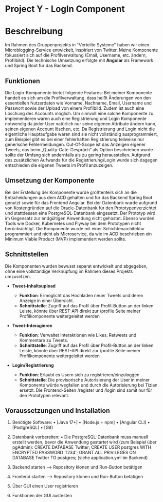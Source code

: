 Project Y - LogIn Component
=======
# Beschreibung
Im Rahmen des Gruppenprojekts in "Verteilte Systeme" haben wir einen Microblogging-Service entwickelt, inspiriert von Twitter. Meine Komponente fokussiert sich auf die Profilverwaltung (Email, Username, etc. ändern, Profilbild). Die technische Umsetzung erfolgte mit **Angular** als Framework und Spring Boot für das Backend.
## Funktionen
Die Login-Komponente bietet folgende Features:
Bei meiner Komponente handelt es sich um die Profilverwaltung, dass heißt Änderungen von den essentiellen Nutzerdaten wie Vorname, Nachname, Email, Username und Passwort sowie der Upload von einem Profilbild. Zudem ist auch eine Löschung des Accounts möglich. Um sinnvoll eine solche Komponente zu implementieren waren auch eine Registrierung und Login Komponente notwendig da jeder User natürlich nur seine eigenen Attribute ändern kann, seinen eigenen Account löschen, etc. Da Registrierung und Login nicht die eigentliche Hauptaufgabe waren sind sie nicht vollständig ausprogrammiert, zum Beispiel gibt es bei einer fehlerhaften Registrierung teilweise nur generische Fehlermeldungen.
Out-Of-Scope ist das Anzeigen eigener Tweets, das beim „Quality-Gate-Gespräch“ als Option beschrieben wurde sollte der Umfang sich andernfalls als zu gering herausstellen. Aufgrund des zusätzlichen Aufwands für die Registrierung/Login wurde sich dagegen entschieden die eigenen Tweets im Profil anzuzeigen.
## Umsetzung der Komponente
Bei der Erstellung der Komponente wurde größtenteils sich an die Entscheidungen aus dem ACD gehalten und für das Backend Spring Boot genutzt sowie für das Frontend Angular. Bei der Datenbank wurde aufgrund von Kostengründen auf die Oracle-Datenbank für den Prototypenverzichtet und stattdessen eine PostgreSQL-Datenbank eingesetzt. Der Prototyp wird im Gegensatz zur endgültigen Anwendung nicht gehostet. Ebenso wurden Tools wie Docker, Kubernetes und Flyway bei dem Prototypen nicht berücksichtigt.
Die Komponente wurde mit einer Schichtenarchitektur programmiert und nicht als Microservice, da wie im ACD beschrieben ein Minimum Viable Product (MVP) implementiert werden sollte.


## Schnittstellen
Die Komponenten wurden bewusst separat entwickelt und abgegeben, ohne eine vollständige Verknüpfung im Rahmen dieses Projekts umzusetzen. 
- **Tweet-Inhaltsupload**
  - **Funktion**: Ermöglicht das Hochladen neuer Tweets und deren Anzeige in einer Übersicht.
  - **Schnittstelle**: Zugriff auf das Profil über Profil-Button an der linken Leiste, könnte über REST-API direkt zur /profile Seite meiner Profilkomponente weitergeleitet werden

- **Tweet-Interagieren**
  - **Funktion**: Verwaltet Interaktionen wie Likes, Retweets und Kommentare zu Tweets.
  - **Schnittstelle**: Zugriff auf das Profil über Profil-Button an der linken Leiste, könnte über REST-API direkt zur /profile Seite meiner Profilkomponente weitergeleitet werden

- **Login/Registrierung**
  - **Funktion**: Erlaubt es Usern sich zu registrieren/einzuloggen
  - **Schnittstelle**: Die provisorische Autorisierung der User in meiner Komponente würde wegfallen und durch die Autorisierung bei Tizian ersetzt. Die Frontend-Seiten /register und /login sind somit nur für den Prototypen relevant.

## Voraussetzungen und Installation
1.	Benötigte Software:
•	[Java 17+]
•	[Node.js + npm] 
•	[Angular CLI]
•	[PostgreSQL]
•	[Git]

2.	Datenbank vorbereiten:
•	Die PostgreSQL-Datenbank muss manuell erstellt werden, bevor die Anwendung gestartet wird (zum Beispiel über pgAdmin): 
CREATE DATABASE Twitter;
CREATE USER postgres WITH ENCRYPTED PASSWORD '1234';
GRANT ALL PRIVILEGES ON DATABASE Twitter TO postgres;
(siehe application.yml im Backend)
3.	 Backend starten 
--> Repository klonen und Run-Button betätigen
4.	Frontend starten
--> Repository klonen und Run-Button betätigen
5.	Über GUI einen User registrieren
6.	Funktionen der GUI austesten
